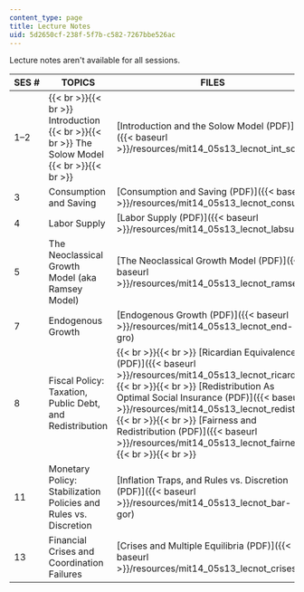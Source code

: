 ```yaml
---
content_type: page
title: Lecture Notes
uid: 5d2650cf-238f-5f7b-c582-7267bbe526ac
---
```


Lecture notes aren't available for all sessions.

| SES # | TOPICS | FILES |
| --- | --- | --- |
| 1–2 |  {{< br >}}{{< br >}} Introduction {{< br >}}{{< br >}} The Solow Model {{< br >}}{{< br >}}  | [Introduction and the Solow Model (PDF)]({{< baseurl >}}/resources/mit14_05s13_lecnot_int_sol) |
| 3 | Consumption and Saving | [Consumption and Saving (PDF)]({{< baseurl >}}/resources/mit14_05s13_lecnot_consu) |
| 4 | Labor Supply | [Labor Supply (PDF)]({{< baseurl >}}/resources/mit14_05s13_lecnot_labsupp) |
| 5 | The Neoclassical Growth Model (aka Ramsey Model) | [The Neoclassical Growth Model (PDF)]({{< baseurl >}}/resources/mit14_05s13_lecnot_ramsey) |
| 7 | Endogenous Growth | [Endogenous Growth (PDF)]({{< baseurl >}}/resources/mit14_05s13_lecnot_end-gro) |
| 8 | Fiscal Policy: Taxation, Public Debt, and Redistribution |  {{< br >}}{{< br >}} [Ricardian Equivalence (PDF)]({{< baseurl >}}/resources/mit14_05s13_lecnot_ricard) {{< br >}}{{< br >}} [Redistribution As Optimal Social Insurance (PDF)]({{< baseurl >}}/resources/mit14_05s13_lecnot_redistr) {{< br >}}{{< br >}} [Fairness and Redistribution (PDF)]({{< baseurl >}}/resources/mit14_05s13_lecnot_fairnes) {{< br >}}{{< br >}}  |
| 11 | Monetary Policy: Stabilization Policies and Rules vs. Discretion | [Inflation Traps, and Rules vs. Discretion (PDF)]({{< baseurl >}}/resources/mit14_05s13_lecnot_bar-gor) |
| 13 | Financial Crises and Coordination Failures | [Crises and Multiple Equilibria (PDF)]({{< baseurl >}}/resources/mit14_05s13_lecnot_crises)